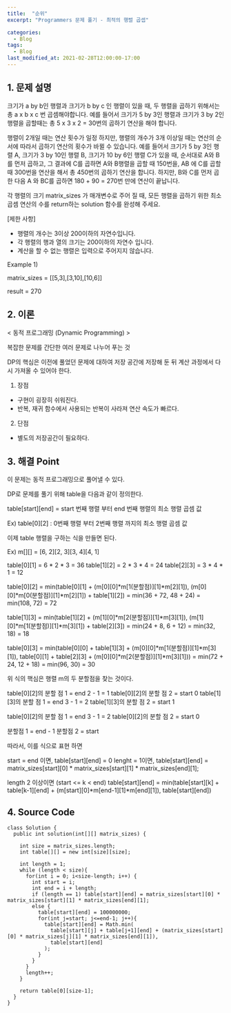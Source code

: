 ```yaml
---
title:  "순위"
excerpt: "Programmers 문제 풀기 - 최적의 행렬 곱셉"

categories:
  - Blog
tags:
  - Blog
last_modified_at: 2021-02-28T12:00:00-17:00
---
```


## 1. 문제 설명

크기가 a by b인 행렬과 크기가 b by c 인 행렬이 있을 때, 두 행렬을 곱하기 위해서는 총 a x b x c 번 곱셈해야합니다.
예를 들어서 크기가 5 by 3인 행렬과 크기가 3 by 2인 행렬을 곱할때는 총 5 x 3 x 2 = 30번의 곱하기 연산을 해야 합니다.

행렬이 2개일 때는 연산 횟수가 일정 하지만, 행렬의 개수가 3개 이상일 때는 연산의 순서에 따라서 곱하기 연산의 횟수가 바뀔 수 있습니다. 예를 들어서 크기가 5 by 3인 행렬 A, 크기가 3 by 10인 행렬 B, 크기가 10 by 6인 행렬 C가 있을 때, 순서대로 A와 B를 먼저 곱하고, 그 결과에 C를 곱하면 A와 B행렬을 곱할 때 150번을, AB 에 C를 곱할 때 300번을 연산을 해서 총 450번의 곱하기 연산을 합니다. 하지만, B와 C를 먼저 곱한 다음 A 와 BC를 곱하면 180 + 90 = 270번 만에 연산이 끝납니다.

각 행렬의 크기 matrix_sizes 가 매개변수로 주어 질 때, 모든 행렬을 곱하기 위한 최소 곱셈 연산의 수를 return하는 solution 함수를 완성해 주세요.

[제한 사항]

 - 행렬의 개수는 3이상 200이하의 자연수입니다.
 - 각 행렬의 행과 열의 크기는 200이하의 자연수 입니다.
 - 계산을 할 수 없는 행렬은 입력으로 주어지지 않습니다.


Example 1)

matrix_sizes = [[5,3],[3,10],[10,6]]

result = 270



## 2. 이론

< 동적 프로그래밍 (Dynamic Programming) >

  복잡한 문제를 간단한 여러 문제로 나누어 푸는 것  

  DP의 핵심은 이전에 풀었던 문제에 대하여 저장 공간에 저장해 둔 뒤 계산 과정에서 다시 가져올 수 있어야 한다.

1) 장점
  - 구현이 굉장히 쉬워진다.
  - 반복, 재귀 함수에서 사용되는 반복이 사라져 연산 속도가 빠르다.

2) 단점
  - 별도의 저장공간이 필요하다.

## 3. 해결 Point

  이 문제는 동적 프로그래밍으로 풀어낼 수 있다.

  DP로 문제를 풀기 위해 table을 다음과 같이 정의한다.

  table[start][end] = start 번째 행렬 부터 end 번째 행렬의 최소 행렬 곱셈 값

Ex) table[0][2] : 0번째 행렬 부터 2번째 행렬 까지의 최소 행렬 곱셈 값

  이제 table 행렬을 구하는 식을 만들면 된다.

Ex) m[][] = [6, 2][2, 3][3, 4][4, 1]

table[0][1] = 6 * 2 * 3 = 36
table[1][2] = 2 * 3 * 4 = 24
table[2][3] = 3 * 4 * 1 = 12

table[0][2] = min(table[0][1] + (m[0][0]*m[1(분할점)][1]*m[2][1]),
                       (m[0][0]*m[0(분할점)][1]*m[2][1]) + table[1][2])
                = min(36 + 72, 48 + 24) = min(108, 72) 
                = 72

table[1][3] = min(table[1][2] + (m[1][0]*m[2(분할점)][1]*m[3][1]),
                       (m[1][0]*m[1(분할점)][1]*m[3][1]) + table[2][3])
                = min(24 + 8, 6 + 12) = min(32, 18)
                = 18

table[0][3] = min(table[0][0] + table[1][3] + (m[0][0]*m[1(분할점)][1]*m[3][1]),
	          table[0][1] + table[2][3] + (m[0][0]*m[2(분할점)][1]*m[3][1]))
                = min(72 + 24, 12 + 18) = min(96, 30)
                = 30

  위 식의 핵심은 행렬 m의 두 분할점을 찾는 것이다.

table[0][2]의 분할 점 1 = end 2 - 1 = 1
table[0][2]의 분할 점 2 = start 0
table[1][3]의 분할 점 1 = end 3 - 1 = 2
table[1][3]의 분할 점 2 = start 1


table[0][2]의 분할 점 1 = end 3 - 1 = 2
table[0][2]의 분할 점 2 = start 0

분할점 1 = end - 1
분할점 2 = start 

따라서, 이를 식으로 표현 하면

start = end 이면, table[start][end] = 0
lenght = 1이면, table[start][end] = matrix_sizes[start][0] * matrix_sizes[start][1] * matrix_sizes[end][1];

length 2 이상이면 (start <= k < end)
table[start][end] = min(table[start][k] + table[k-1][end] + (m[start][0]*m[end-1][1]*m[end][1]),
                         table[start][end])


## 4. Source Code


```
class Solution {
  public int solution(int[][] matrix_sizes) {

    int size = matrix_sizes.length;
    int table[][] = new int[size][size];

    int length = 1;
    while (length < size){
      for(int i = 0; i<size-length; i++) {
        int start = i;
        int end = i + length;
        if (length == 1) table[start][end] = matrix_sizes[start][0] * matrix_sizes[start][1] * matrix_sizes[end][1];
        else {
          table[start][end] = 100000000;
          for(int j=start; j<=end-1; j++){
            table[start][end] = Math.min(
              table[start][j] + table[j+1][end] + (matrix_sizes[start][0] * matrix_sizes[j][1] * matrix_sizes[end][1]),
              table[start][end]
            );
          }
        }
      }
      length++;
    }

    return table[0][size-1];
  }
}


```